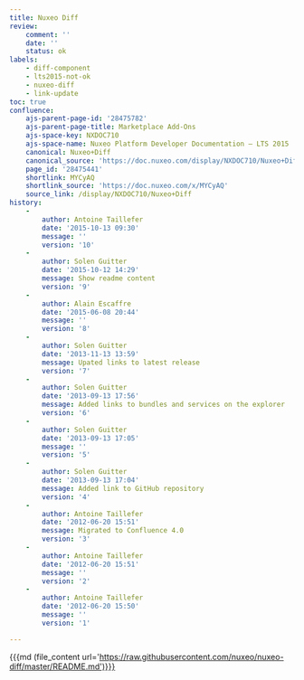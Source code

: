 ```yaml
---
title: Nuxeo Diff
review:
    comment: ''
    date: ''
    status: ok
labels:
    - diff-component
    - lts2015-not-ok
    - nuxeo-diff
    - link-update
toc: true
confluence:
    ajs-parent-page-id: '28475782'
    ajs-parent-page-title: Marketplace Add-Ons
    ajs-space-key: NXDOC710
    ajs-space-name: Nuxeo Platform Developer Documentation — LTS 2015
    canonical: Nuxeo+Diff
    canonical_source: 'https://doc.nuxeo.com/display/NXDOC710/Nuxeo+Diff'
    page_id: '28475441'
    shortlink: MYCyAQ
    shortlink_source: 'https://doc.nuxeo.com/x/MYCyAQ'
    source_link: /display/NXDOC710/Nuxeo+Diff
history:
    - 
        author: Antoine Taillefer
        date: '2015-10-13 09:30'
        message: ''
        version: '10'
    - 
        author: Solen Guitter
        date: '2015-10-12 14:29'
        message: Show readme content
        version: '9'
    - 
        author: Alain Escaffre
        date: '2015-06-08 20:44'
        message: ''
        version: '8'
    - 
        author: Solen Guitter
        date: '2013-11-13 13:59'
        message: Upated links to latest release
        version: '7'
    - 
        author: Solen Guitter
        date: '2013-09-13 17:56'
        message: Added links to bundles and services on the explorer
        version: '6'
    - 
        author: Solen Guitter
        date: '2013-09-13 17:05'
        message: ''
        version: '5'
    - 
        author: Solen Guitter
        date: '2013-09-13 17:04'
        message: Added link to GitHub repository
        version: '4'
    - 
        author: Antoine Taillefer
        date: '2012-06-20 15:51'
        message: Migrated to Confluence 4.0
        version: '3'
    - 
        author: Antoine Taillefer
        date: '2012-06-20 15:51'
        message: ''
        version: '2'
    - 
        author: Antoine Taillefer
        date: '2012-06-20 15:50'
        message: ''
        version: '1'

---
```

{{{md (file_content url='https://raw.githubusercontent.com/nuxeo/nuxeo-diff/master/README.md')}}}